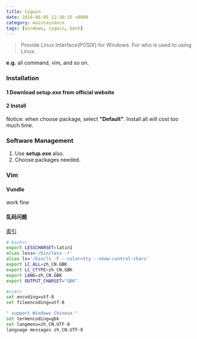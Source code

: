 ```yaml
---
title: Cygwin
date: 2016-06-05 12:30:15 +0800
category: maintainance
tags: [windows, cygwin, bash]
---
```


> Provide Linux Interface(POSIX) for Windows.
> For who is used to using Linux.

**e.g.** all command, vim, and so on.

### Installation

#### 1 Download **setup.exe** from official website

#### 2 Install

Notice: when choose package, select **"Default"**. Install all will cost too much time.

### Software Management

1. Use **setup.exe** also.
2. Choose packages needed.

### Vim

#### Vundle 

work fine

#### 乱码问题 

[索引](https://www.evernote.com/shard/s250/nl/33206666/20bc2003-6fd2-4046-b03b-7a1f744f9e64?title=VIM%20%E6%96%87%E4%BB%B6%E7%BC%96%E7%A0%81%E8%AF%86%E5%88%AB%E4%B8%8E%E4%B9%B1%E7%A0%81%E5%A4%84%E7%90%86)

```bash
# bashrc
export LESSCHARSET=latin1
alias less='/bin/less -r'
alias ls='/bin/ls -F --color=tty --show-control-chars'
export LC_ALL=zh_CN.GBK
export LC_CTYPE=zh_CN.GBK
export LANG=zh_CN.GBK
export OUTPUT_CHARSET="GBK"

#vimrc
set encoding=utf-8
set fileencoding=utf-8

" support Windows Chinese "
set termencoding=gbk
set langmenu=zh_CN.UTF-8
language messages zh_CN.UTF-8
```
